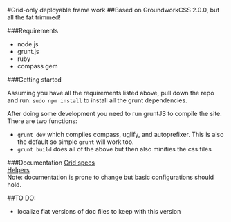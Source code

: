 #Grid-only deployable frame work
##Based on GroundworkCSS 2.0.0, but all the fat trimmed!

###Requirements
* node.js
* grunt.js
* ruby
* compass gem

###Getting started

Assuming you have all the requirements listed above, pull down the repo and run: `sudo npm install` to install all the grunt dependencies.

After doing some development you need to run gruntJS to compile the site. There are two functions:

* `grunt dev` which compiles compass, uglify, and autoprefixer. This is also the default so simple `grunt` will work too.
* `grunt build` does all of the above but then also minifies the css files

###Documentation
<a href="http://groundwork.sidereel.com/groundwork/docs/grid.html">Grid specs</a><br>
<a href="http://groundwork.sidereel.com/groundwork/docs/helpers.html">Helpers</a><br>
Note: documentation is prone to change but basic configurations should hold.

##TO DO:
* localize flat versions of doc files to keep with this version
